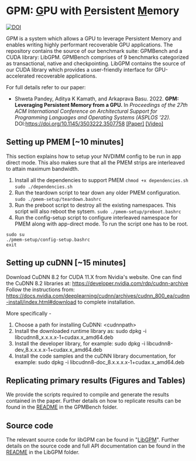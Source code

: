 # GPM: <ins>G</ins>PU with <ins>P</ins>ersistent <ins>M</ins>emory 
[![DOI](https://zenodo.org/badge/433300625.svg)](https://zenodo.org/badge/latestdoi/433300625)

GPM is a system which allows a GPU to leverage Persistent Memory and enables writing highly performant recoverable GPU applications.
The repository contains the source of our benchmark suite: GPMBench and a CUDA library: LibGPM. 
GPMBench comprises of 9 benchmarks categorized as transactional, native and checkpointing. 
LibGPM contains the source of our CUDA library which provides a user-friendly interface for GPU-accelerated recoverable applications. 


For full details refer to our paper:
- Shweta Pandey, Aditya K Kamath, and Arkaprava Basu. 2022. **GPM: Leveraging Persistent Memory from a GPU.** In _Proceedings of the 27th ACM International Conference on Architectural Support for Programming Languages and Operating Systems (ASPLOS '22)._ DOI:https://doi.org/10.1145/3503222.3507758 [[Paper]](https://www.csa.iisc.ac.in/~arkapravab/papers/ASPLOS22_GPM.pdf) [[Video]](https://www.youtube.com/watch?v=WER5mZPYFSc)

## Setting up PMEM [~10 minutes]
This section explains how to setup your NVDIMM config to be run in app direct mode. This also makes sure that all the PMEM strips are interleaved to attain maximum bandwidth. 
1. Install all the dependencies to support PMEM
`chmod +x dependencies.sh`
`sudo ./dependencies.sh`
2. Run the teardown script to tear down any older PMEM configuration. 
`sudo ./pmem-setup/teardown.bashrc`
3. Run the preboot script to destroy all the existing namespaces. This script will also reboot the sytsem. 
`sudo ./pmem-setup/preboot.bashrc`
4. Run the config-setup script to configure interleaved namespace for PMEM along with app-direct mode. To run the script one has to be root. 
```
sudo su 
./pmem-setup/config-setup.bashrc
exit
```

## Setting up cuDNN [~15 minutes]
Download CuDNN 8.2 for CUDA 11.X from Nvidia's website.
One can find the CuDNN 8.2 libraries at: https://developer.nvidia.com/rdp/cudnn-archive
Follow the instructions from: https://docs.nvidia.com/deeplearning/cudnn/archives/cudnn_800_ea/cudnn-install/index.html#download to complete installation. 

More specifically - 

1. Choose a path for installing CuDNN: \<cudnnpath\>
2. Install the downloaded runtime library as:
sudo dpkg -i libcudnn8_x.x.x.x-1+cudax.x_amd64.deb
3. Install the developer library, for example:
sudo dpkg -i libcudnn8-dev_8.x.x.x.x-1+cudax.x_amd64.deb
4. Install the code samples and the cuDNN library documentation, for example:
sudo dpkg -i libcudnn8-doc_8.x.x.x.x-1+cudax.x_amd64.deb


## Replicating primary results (Figures and Tables)
We provide the scripts required to compile and generate the results contained in the paper.
Further details on how to replicate results can be found in the [README](/GPMBench/README.md) in the GPMBench folder.

## Source code
The relevant source code for libGPM can be found in "[LibGPM](/LibGPM/)".
Further details on the source code and full API documentation can be found in the [README](/LibGPM/README.md) in the LibGPM folder.
